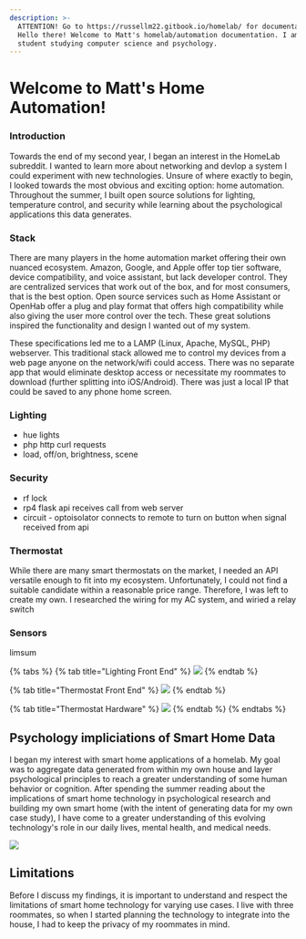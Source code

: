 ```yaml
---
description: >-
  ATTENTION! Go to https://russellm22.gitbook.io/homelab/ for documentation!
  Hello there! Welcome to Matt's homelab/automation documentation. I am a VT
  student studying computer science and psychology.
---
```


# Welcome to Matt's Home Automation!

### Introduction 

Towards the end of my second year, I began an interest in the HomeLab subreddit. I wanted to learn more about networking and devlop a system I could experiment with new technologies. Unsure of where exactly to begin, I looked towards the most obvious and exciting option: home automation. Throughout the summer, I built open source solutions for lighting, temperature control, and security while learning about the psychological applications this data generates. 

### Stack

There are many players in the home automation market offering their own nuanced ecosystem. Amazon, Google, and Apple offer top tier software, device compatibility, and voice assistant, but lack developer control. They are centralized services that work out of the box, and for most consumers, that is the best option. Open source services such as Home Assistant or OpenHab offer a plug and play format that offers high compatibility while also giving the user more control over the tech. These great solutions inspired the functionality and design I wanted out of my system.

These specifications led me to a LAMP \(Linux, Apache, MySQL, PHP\) webserver. This traditional stack allowed me to control my devices from a web page anyone on the network/wifi could access. There was no separate app that would eliminate desktop access or necessitate my roommates to download \(further splitting into iOS/Android\). There was just a local IP that could be saved to any phone home screen. 

### Lighting

* hue lights
* php http curl requests
* load, off/on, brightness, scene

### Security

* rf lock
* rp4 flask api receives call from web server
* circuit - optoisolator connects to remote to turn on button when signal received from api 

### Thermostat

While there are many smart thermostats on the market, I needed an API versatile enough to fit into my ecosystem. Unfortunately, I could not find a suitable candidate within a reasonable price range. Therefore, I was left to create my own. I researched the wiring for my AC system, and wiried a relay switch 

### Sensors

limsum



{% tabs %}
{% tab title="Lighting Front End" %}
![](.gitbook/assets/img-8332.jpg)
{% endtab %}

{% tab title="Thermostat Front End" %}
![](.gitbook/assets/img-8391.jpg)
{% endtab %}

{% tab title="Thermostat Hardware" %}
![](.gitbook/assets/img-8357.jpg)
{% endtab %}
{% endtabs %}







## Psychology impliciations of Smart Home Data 

I began my interest with smart home applications of a homelab. My goal was to aggregate data generated from within my own house and layer psychological principles to reach a greater understanding of some human behavior or cognition. After spending the summer reading about the implications of smart home technology in psychological research and building my own smart home \(with the intent of generating data for my own case study\), I have come to a greater understanding of this evolving technology's role in our daily lives, mental health, and medical needs.            

![](.gitbook/assets/psycstudy.png)

## Limitations

Before I discuss my findings, it is important to understand and respect the limitations of smart home technology for varying use cases. I live with three roommates, so when I started planning the technology to integrate into the house, I had to keep the privacy of my roommates in mind.      



